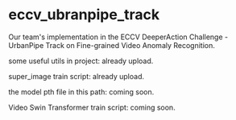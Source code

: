 # eccv_ubranpipe_track

Our team's implementation in the ECCV DeeperAction Challenge - UrbanPipe Track on Fine-grained Video Anomaly Recognition.

some useful utils in project: already upload.

super_image train script: already upload.

the model pth file in this path: coming soon.

Video Swin Transformer train script: coming soon.
